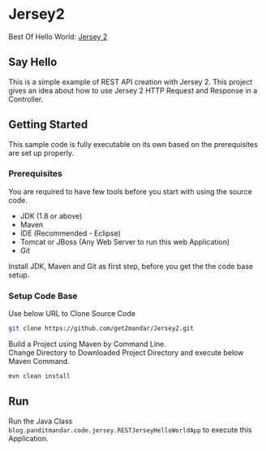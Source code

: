 # Jersey2
Best Of Hello World: [Jersey 2]

## Say Hello
This is a simple example of REST API creation with Jersey 2. This project gives an idea about how to use Jersey 2 HTTP Request and Response in a Controller.

## Getting Started

This sample code is fully executable on its own based on the prerequisites are set up properly.

### Prerequisites

You are required to have few tools before you start with using the source code.
- JDK (1.8 or above)
- Maven
- IDE (Recommended - Eclipse)
- Tomcat or JBoss (Any Web Server to run this web Application)
- Git

Install JDK, Maven and Git as first step, before you get the the code base setup.

### Setup Code Base

Use below URL to Clone Source Code

```sh
git clone https://github.com/get2mandar/Jersey2.git
```

Build a Project using Maven by Command Line.<br>
Change Directory to Downloaded Project Directory and execute below Maven Command.

```sh
mvn clean install
```


## Run

Run the Java Class ```blog.panditmandar.code.jersey.RESTJerseyHelloWorldApp``` to execute this Application.


[Jersey 2]: <https://panditmandar.blog/2018/11/15/jersey-2/>
